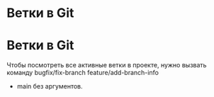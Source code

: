 # Ветки в Git
# Ветки в Git 

Чтобы посмотреть все активные ветки в проекте, нужно вызвать команду   bugfix/fix-branch
  feature/add-branch-info
* main без аргументов.
